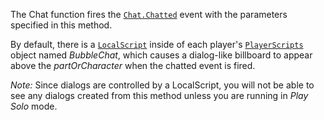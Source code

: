 The Chat function fires the [`Chat.Chatted`](https://create.roblox.com/docs/reference/engine/classes/Chat#Chatted) event with the parameters
specified in this method.

By default, there is a [`LocalScript`](https://create.roblox.com/docs/reference/engine/classes/LocalScript) inside of each player's
[`PlayerScripts`](https://create.roblox.com/docs/reference/engine/classes/PlayerScripts) object named *BubbleChat*, which causes a
dialog-like billboard to appear above the *partOrCharacter* when the
chatted event is fired.

*Note:* Since dialogs are controlled by a LocalScript, you will not be
able to see any dialogs created from this method unless you are running in
*Play Solo* mode.